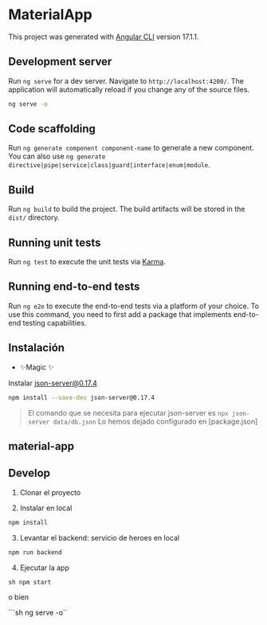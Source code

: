# MaterialApp

This project was generated with [Angular CLI](https://github.com/angular/angular-cli) version 17.1.1.

## Development server

Run `ng serve` for a dev server. Navigate to `http://localhost:4200/`. The application will automatically reload if you change any of the source files.

```sh
ng serve -o
```
## Code scaffolding

Run `ng generate component component-name` to generate a new component. You can also use `ng generate directive|pipe|service|class|guard|interface|enum|module`.

## Build

Run `ng build` to build the project. The build artifacts will be stored in the `dist/` directory.

## Running unit tests

Run `ng test` to execute the unit tests via [Karma](https://karma-runner.github.io).

## Running end-to-end tests

Run `ng e2e` to execute the end-to-end tests via a platform of your choice. To use this command, you need to first add a package that implements end-to-end testing capabilities.


## Instalación
- ✨Magic ✨

Instalar json-server@0.17.4

```sh
npm install --save-dev json-server@0.17.4
```
>El comando que se necesita para ejecutar json-server es
>`npx json-server data/db.json`
>Lo hemos dejado configurado en [package.json]



## material-app
## Develop
1. Clonar el proyecto

2. Instalar en local

```sh
npm install
```

3. Levantar el backend: servicio de heroes en local

```sh
npm run backend
```

4. Ejecutar la app 

```sh npm start```
 
o bien 

```sh ng serve -o``




